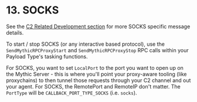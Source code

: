 # 13. SOCKS

See the [C2 Related Development section](../c2-related-development/agent-side-coding/socks.md) for more SOCKS specific message details.

To start / stop SOCKS (or any interactive based protocol), use the `SendMythicRPCProxyStart` and `SendMythicRPCProxyStop` RPC calls within your Payload Type's tasking functions.

For SOCKS, you want to set `LocalPort` to the port you want to open up on the Mythic Server - this is where you'll point your proxy-aware tooling (like proxychains) to then tunnel those requests through your C2 channel and out your agent. For SOCKS, the RemotePort and RemoteIP don't matter. The `PortType` will be `CALLBACK_PORT_TYPE_SOCKS` (i.e. `socks`).
